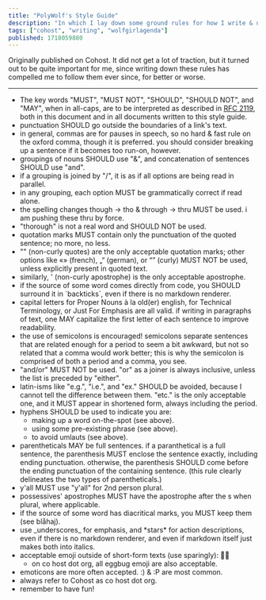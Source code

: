 ```yaml
---
title: "PolyWolf's Style Guide"
description: "In which I lay down some ground rules for how I write & use punctuation."
tags: ["cohost", "writing", "wolfgirlagenda"]
published: 1718059880
---
```


Originally published on Cohost. It did not get a lot of traction, but it turned out to be quite important for me, since writing down these rules has compelled me to follow them ever since, for better or worse.

---

- The key words "MUST", "MUST NOT", "SHOULD", "SHOULD NOT", and "MAY", when in all-caps, are to be interpreted as described in [RFC 2119](https://www.rfc-editor.org/rfc/rfc2119), both in this document and in all documents written to this style guide.
- punctuation SHOULD go outside the boundaries of a link's text.
- in general, commas are for pauses in speech, so no hard & fast rule on the oxford comma, though it is preferred. you should consider breaking up a sentence if it becomes too run-on, however.
- groupings of nouns SHOULD use "&", and concatenation of sentences SHOULD use "and".
- if a grouping is joined by "/", it is as if all options are being read in parallel.
- in any grouping, each option MUST be grammatically correct if read alone.
- the spelling changes though -> tho & through -> thru MUST be used. i am pushing these thru by force.
- "thorough" is not a real word and SHOULD NOT be used.
- quotation marks MUST contain only the punctuation of the quoted sentence; no more, no less.
- "" (non-curly quotes) are the only acceptable quotation marks; other options like «» (french), „“ (german), or “” (curly) MUST NOT be used, unless explicitly present in quoted text.
- similarly, ' (non-curly apostrophe) is the only acceptable apostrophe.
- if the source of some word comes directly from code, you SHOULD surround it in \`backticks\`, even if there is no markdown renderer.
- capital letters for Proper Nouns à la old(er) english, for Technical Terminology, or Just For Emphasis are all valid. if writing in paragraphs of text, one MAY capitalize the first letter of each sentence to improve readability.
- the use of semicolons is encouraged! semicolons separate sentences that are related enough for a period to seem a bit awkward, but not so related that a comma would work better; this is why the semicolon is comprised of both a period and a comma, you see.
- "and/or" MUST NOT be used. "or" as a joiner is always inclusive, unless the list is preceded by "either".
- latin-isms like "e.g.", "i.e.", and "ex." SHOULD be avoided, because I cannot tell the difference between them. "etc." is the only acceptable one, and it MUST appear in shortened form, always including the period.
- hyphens SHOULD be used to indicate you are:
  - making up a word on-the-spot (see above).
  - using some pre-existing phrase (see above).
  - to avoid umlauts (see above).
- parentheticals MAY be full sentences. if a paranthetical is a full sentence, the parenthesis MUST enclose the sentence exactly, including ending punctuation. otherwise, the parenthesis SHOULD come before the ending punctuation of the containing sentence. (this rule clearly delineates the two types of parentheticals.)
- y'all MUST use "y'all" for 2nd person plural.
- possessives' apostrophes MUST have the apostrophe after the s when plural, where applicable.
- if the source of some word has diacritical marks, you MUST keep them (see blåhaj).
- use \_underscores\_ for emphasis, and \*stars\* for action descriptions, even if there is no markdown renderer, and even if markdown itself just makes both into italics.
- acceptable emoji outside of short-form texts (use sparingly): 😤😔
  - on co host dot org, all eggbug emoji are also acceptable.
- emoticons are more often accepted. :) & :P are most common.
- always refer to Cohost as co host dot org.
- remember to have fun!
